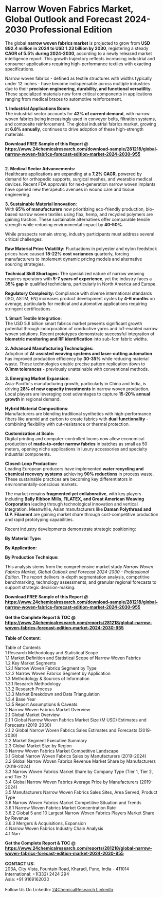 <h1>Narrow Woven Fabrics Market, Global Outlook and Forecast 2024-2030 Professional Edition</h1><p>The global <strong>narrow woven fabrics market</strong> is projected to grow from <strong>USD 892.4 million in 2024 to USD 1.23 billion by 2030</strong>, registering a steady <strong>CAGR of 5.5% during 2024-2030</strong>, according to a newly released market intelligence report. This growth trajectory reflects increasing industrial and consumer applications requiring high-performance textiles with exacting specifications.</p><p>Narrow woven fabrics - defined as textile structures with widths typically under 12 inches - have become indispensable across multiple industries due to their <strong>precision engineering, durability, and functional versatility</strong>. These specialized materials now form critical components in applications ranging from medical braces to automotive reinforcement.</p><p><strong>1. Industrial Applications Boom:</strong><br>
The industrial sector accounts for <strong>42% of current demand</strong>, with narrow woven fabrics being increasingly used in conveyor belts, filtration systems, and composite reinforcement. The global industrial fabrics market, growing at <strong>6.8% annually</strong>, continues to drive adoption of these high-strength materials.</p><div><b>Download FREE Sample of this Report @ 
            <a href="https://www.24chemicalresearch.com/download-sample/281218/global-narrow-woven-fabrics-forecast-edition-market-2024-2030-955">
            https://www.24chemicalresearch.com/download-sample/281218/global-narrow-woven-fabrics-forecast-edition-market-2024-2030-955</a></b></div><br><p><strong>2. Medical Sector Advancements:</strong><br>
Healthcare applications are expanding at a <strong>7.2% CAGR</strong>, powered by demand for orthopedic supports, surgical meshes, and wearable medical devices. Recent FDA approvals for next-generation narrow woven implants have opened new therapeutic avenues in wound care and tissue engineering.</p><p><strong>3. Sustainable Material Innovation:</strong><br>
With <strong>65% of manufacturers</strong> now prioritizing eco-friendly production, bio-based narrow woven textiles using flax, hemp, and recycled polymers are gaining traction. These sustainable alternatives offer comparable tensile strength while reducing environmental impact by <strong>40-50%</strong>.</p><p>While prospects remain strong, industry participants must address several critical challenges:</p><p><strong>Raw Material Price Volatility:</strong> Fluctuations in polyester and nylon feedstock prices have caused <strong>18-22% cost variances</strong> quarterly, forcing manufacturers to implement dynamic pricing models and alternative sourcing strategies.</p><p><strong>Technical Skill Shortages:</strong> The specialized nature of narrow weaving requires operators with <strong>5-7 years of experience</strong>, yet the industry faces a <strong>35% gap</strong> in qualified technicians, particularly in North America and Europe.</p><p><strong>Regulatory Complexity:</strong> Compliance with diverse international standards (ISO, ASTM, EN) increases product development cycles by <strong>4-6 months</strong> on average, particularly for medical and automotive applications requiring stringent certifications.</p><p><strong>1. Smart Textile Integration:</strong><br>
The USD 5.8 billion smart fabrics market presents significant growth potential through incorporation of conductive yarns and IoT-enabled narrow woven solutions. Recent prototypes demonstrate successful integration of <strong>biometric monitoring and RF identification</strong> into sub-1cm fabric widths.</p><p><strong>2. Advanced Manufacturing Technologies:</strong><br>
Adoption of <strong>AI-assisted weaving systems and laser-cutting automation</strong> has improved production efficiency by <strong>30-35%</strong> while reducing material waste. These technologies enable precise pattern replication down to <strong>0.1mm tolerances</strong> - previously unattainable with conventional methods.</p><p><strong>3. Emerging Market Expansion:</strong><br>
Asia-Pacific's manufacturing growth, particularly in China and India, is driving <strong>28% of new capacity investments</strong> in narrow woven production. Local players are leveraging cost advantages to capture <strong>15-20% annual growth</strong> in regional demand.</p><p><strong>Hybrid Material Compositions:</strong><br>
	Manufacturers are blending traditional synthetics with high-performance fibers like aramid and carbon to create fabrics with <strong>dual functionality</strong> - combining flexibility with cut-resistance or thermal protection.</p><p><strong>Customization at Scale:</strong><br>
	Digital printing and computer-controlled looms now allow economical production of <strong>made-to-order narrow fabrics</strong> in batches as small as 50 meters, opening niche applications in luxury accessories and specialty industrial components.</p><p><strong>Closed-Loop Production:</strong><br>
	Leading European producers have implemented <strong>water recycling and chemical recovery systems</strong> achieving <strong>90% reductions</strong> in process waste. These sustainable practices are becoming key differentiators in environmentally-conscious markets.</p><p>The market remains <strong>fragmented yet collaborative</strong>, with key players including <strong>Bally Ribbon Mills, FILATEX, and Great American Weaving Corporation</strong> leading through technological innovation and vertical integration. Meanwhile, Asian manufacturers like <strong>Daman Polythread and U.P. Filament</strong> are gaining market share through cost-competitive production and rapid prototyping capabilities.</p><p>Recent industry developments demonstrate strategic positioning:</p><p><strong>By Material Type:</strong></p><p><strong>By Application:</strong></p><p><strong>By Production Technique:</strong></p><p>This analysis stems from the comprehensive market study <em>Narrow Woven Fabrics Market, Global Outlook and Forecast 2024-2030 - Professional Edition</em>. The report delivers in-depth segmentation analysis, competitive benchmarking, technology assessments, and granular regional forecasts to support strategic decision-making.</p><div><b>Download FREE Sample of this Report @ 
            <a href="https://www.24chemicalresearch.com/download-sample/281218/global-narrow-woven-fabrics-forecast-edition-market-2024-2030-955">
            https://www.24chemicalresearch.com/download-sample/281218/global-narrow-woven-fabrics-forecast-edition-market-2024-2030-955</a></b></div><br><div><b>Get the Complete Report & TOC @ 
            <a href="https://www.24chemicalresearch.com/reports/281218/global-narrow-woven-fabrics-forecast-edition-market-2024-2030-955">
            https://www.24chemicalresearch.com/reports/281218/global-narrow-woven-fabrics-forecast-edition-market-2024-2030-955</a></b></div><br>
            <b>Table of Content:</b><p>Table of Contents<br />
 1 Research Methodology and Statistical Scope<br />
 1.1 Market Definition and Statistical Scope of Narrow Woven Fabrics<br />
 1.2 Key Market Segments<br />
 1.2.1 Narrow Woven Fabrics Segment by Type<br />
 1.2.2 Narrow Woven Fabrics Segment by Application<br />
 1.3 Methodology & Sources of Information<br />
 1.3.1 Research Methodology<br />
 1.3.2 Research Process<br />
 1.3.3 Market Breakdown and Data Triangulation<br />
 1.3.4 Base Year<br />
 1.3.5 Report Assumptions & Caveats<br />
 2 Narrow Woven Fabrics Market Overview<br />
 2.1 Global Market Overview<br />
 2.1.1 Global Narrow Woven Fabrics Market Size (M USD) Estimates and Forecasts (2019-2030)<br />
 2.1.2 Global Narrow Woven Fabrics Sales Estimates and Forecasts (2019-2030)<br />
 2.2 Market Segment Executive Summary<br />
 2.3 Global Market Size by Region<br />
 3 Narrow Woven Fabrics Market Competitive Landscape<br />
 3.1 Global Narrow Woven Fabrics Sales by Manufacturers (2019-2024)<br />
 3.2 Global Narrow Woven Fabrics Revenue Market Share by Manufacturers (2019-2024)<br />
 3.3 Narrow Woven Fabrics Market Share by Company Type (Tier 1, Tier 2, and Tier 3)<br />
 3.4 Global Narrow Woven Fabrics Average Price by Manufacturers (2019-2024)<br />
 3.5 Manufacturers Narrow Woven Fabrics Sales Sites, Area Served, Product Type<br />
 3.6 Narrow Woven Fabrics Market Competitive Situation and Trends<br />
 3.6.1 Narrow Woven Fabrics Market Concentration Rate<br />
 3.6.2 Global 5 and 10 Largest Narrow Woven Fabrics Players Market Share by Revenue<br />
 3.6.3 Mergers & Acquisitions, Expansion<br />
 4 Narrow Woven Fabrics Industry Chain Analysis<br />
 4.1 Narr</p><div><b>Get the Complete Report & TOC @ 
            <a href="https://www.24chemicalresearch.com/reports/281218/global-narrow-woven-fabrics-forecast-edition-market-2024-2030-955">
            https://www.24chemicalresearch.com/reports/281218/global-narrow-woven-fabrics-forecast-edition-market-2024-2030-955</a></b></div><br><b>CONTACT US:</b><br>
            203A, City Vista, Fountain Road, Kharadi, Pune, India - 411014<br>
            International: +1(332) 2424 294<br>
            Asia: +91 9169162030 <br><br>
            Follow Us On LinkedIn: <a href="https://www.linkedin.com/company/24chemicalresearch/">24ChemicalResearch LinkedIn</a>